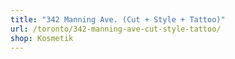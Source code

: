 ```yaml
---
title: "342 Manning Ave. (Cut + Style + Tattoo)"
url: /toronto/342-manning-ave-cut-style-tattoo/
shop: Kosmetik
---
```


